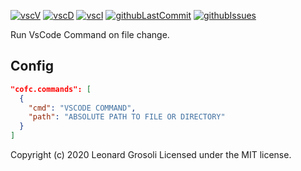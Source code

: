 <span id="BADGE_GENERATION_MARKER_0"></span>
[![vscV](https://img.shields.io/visual-studio-marketplace/v/syler.vscode-run-command-on-file-change)](https://marketplace.visualstudio.com/items?itemName=syler.vscode-run-command-on-file-change) [![vscD](https://img.shields.io/visual-studio-marketplace/d/syler.vscode-run-command-on-file-change)](https://marketplace.visualstudio.com/items?itemName=syler.vscode-run-command-on-file-change) [![vscI](https://img.shields.io/visual-studio-marketplace/i/syler.vscode-run-command-on-file-change)](https://marketplace.visualstudio.com/items?itemName=syler.vscode-run-command-on-file-change) [![githubLastCommit](https://img.shields.io/github/last-commit/TheRealSyler/vscode-command-on-file-change)](https://github.com/TheRealSyler/vscode-command-on-file-change) [![githubIssues](https://img.shields.io/github/issues/TheRealSyler/vscode-command-on-file-change?color=lightgrey)](https://github.com/TheRealSyler/vscode-command-on-file-change)
<span id="BADGE_GENERATION_MARKER_1"></span>

Run VsCode Command on file change.

## Config

```JSON
"cofc.commands": [
  {
    "cmd": "VSCODE COMMAND",
    "path": "ABSOLUTE PATH TO FILE OR DIRECTORY"
  }
]
```

<span id="LICENSE_GENERATION_MARKER_0"></span>
Copyright (c) 2020 Leonard Grosoli Licensed under the MIT license.
<span id="LICENSE_GENERATION_MARKER_1"></span>
